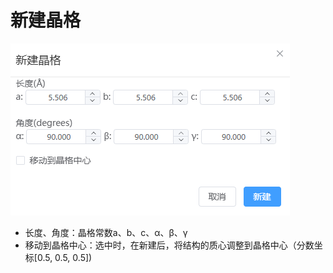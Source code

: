 # 新建晶格

![qstudio_manual_settings_newlattice](.././nested/qstudio_manual_settings_newlattice.png)

- 长度、角度：晶格常数a、b、c、α、β、γ
- 移动到晶格中心：选中时，在新建后，将结构的质心调整到晶格中心（分数坐标[0.5, 0.5, 0.5])